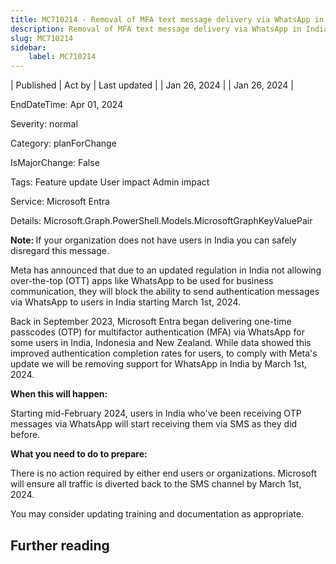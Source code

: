 ```yaml
---
title: MC710214 - Removal of MFA text message delivery via WhatsApp in India
description: Removal of MFA text message delivery via WhatsApp in India
slug: MC710214
sidebar:
    label: MC710214
---
```



| Published | Act by | Last updated |
| Jan 26, 2024 |  | Jan 26, 2024 |

EndDateTime: Apr 01, 2024

Severity: normal

Category: planForChange

IsMajorChange: False

Tags: Feature update User impact Admin impact

Service: Microsoft Entra

Details: Microsoft.Graph.PowerShell.Models.MicrosoftGraphKeyValuePair

<p><b>Note: </b>If your organization does not have users in India you can safely disregard this message.</p><p>Meta has announced that due to an updated regulation in India not allowing over-the-top (OTT) apps like WhatsApp to be used for business communication, they will block the ability to send authentication messages via WhatsApp to users in India starting March 1st, 2024.&nbsp;<br></p><p>Back in September 2023, Microsoft Entra began delivering one-time passcodes (OTP) for multifactor authentication (MFA) via WhatsApp for some users in India, Indonesia and New Zealand. While data showed this improved authentication completion rates for users, to comply with Meta's update we will be removing support for WhatsApp in India by March 1st, 2024.&nbsp;</p><p><b>When this will happen:</b></p><p>Starting mid-February 2024, users in India who've been receiving OTP messages via WhatsApp will start receiving them via SMS as they did before. </p><p><b>What you need to do to prepare:</b></p><p>There is no action required by either end users or organizations. Microsoft will ensure all traffic is diverted back to the SMS channel by March 1st, 2024.</p><p>You may consider updating training and documentation as appropriate.</p>

## Further reading
